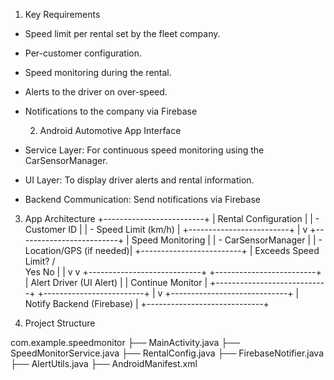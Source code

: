 1. Key Requirements
- Speed limit per rental set by the fleet company.

- Per-customer configuration.

- Speed monitoring during the rental.

- Alerts to the driver on over-speed.

- Notifications to the company via Firebase

  2. Android Automotive App Interface
- Service Layer: For continuous speed monitoring using the CarSensorManager.

- UI Layer: To display driver alerts and rental information.

- Backend Communication: Send notifications via Firebase


3. App Architecture
  +-------------------------+
|  Rental Configuration   |
| - Customer ID          |
| - Speed Limit (km/h)   |
+-------------------------+
            |
            v
+-------------------------+
|  Speed Monitoring       |
| - CarSensorManager      |
| - Location/GPS (if needed)|
+-------------------------+
            |
  Exceeds Speed Limit?
        /     \
     Yes       No
     |           |
     v           v
+----------------------------+       +-------------------------+
|  Alert Driver (UI Alert)   |       |      Continue Monitor   |
+----------------------------+       +-------------------------+
            |
            v
+-----------------------------+
| Notify Backend (Firebase)  |
+-----------------------------+

4. Project Structure

com.example.speedmonitor
├── MainActivity.java
├── SpeedMonitorService.java
├── RentalConfig.java
├── FirebaseNotifier.java
├── AlertUtils.java
├── AndroidManifest.xml




